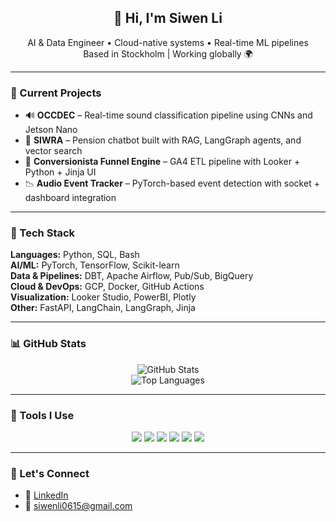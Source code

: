 <!-- GitHub Profile Header -->
<h2 align="center">👋 Hi, I'm Siwen Li</h2>
<p align="center">
  AI & Data Engineer • Cloud-native systems • Real-time ML pipelines  
  <br>
  Based in Stockholm | Working globally 🌍
</p>

---

### 🚀 Current Projects

- 🔊 **OCCDEC** – Real-time sound classification pipeline using CNNs and Jetson Nano  
- 🤖 **SIWRA** – Pension chatbot built with RAG, LangGraph agents, and vector search  
- 🛒 **Conversionista Funnel Engine** – GA4 ETL pipeline with Looker + Python + Jinja UI  
- 📉 **Audio Event Tracker** – PyTorch-based event detection with socket + dashboard integration  

---

### 🧠 Tech Stack

**Languages:** Python, SQL, Bash  
**AI/ML:** PyTorch, TensorFlow, Scikit-learn  
**Data & Pipelines:** DBT, Apache Airflow, Pub/Sub, BigQuery  
**Cloud & DevOps:** GCP, Docker, GitHub Actions  
**Visualization:** Looker Studio, PowerBI, Plotly  
**Other:** FastAPI, LangChain, LangGraph, Jinja

---

### 📊 GitHub Stats

<p align="center">
  <img src="https://github-readme-stats.vercel.app/api?username=SiwenLi666&show_icons=true&theme=tokyonight&cache_seconds=600" alt="GitHub Stats" />
  <br>
  <img src="https://github-readme-stats.vercel.app/api/top-langs/?username=SiwenLi666&layout=compact&theme=tokyonight&cache_seconds=600" alt="Top Languages" />
</p>

---



### 🧰 Tools I Use
<p align="center">
  <img src="https://img.shields.io/badge/-Python-3776AB?style=flat-square&logo=python&logoColor=white" />
  <img src="https://img.shields.io/badge/-Docker-2496ED?style=flat-square&logo=docker&logoColor=white" />
  <img src="https://img.shields.io/badge/-GCP-4285F4?style=flat-square&logo=google-cloud&logoColor=white" />
  <img src="https://img.shields.io/badge/-LangChain-000000?style=flat-square&logo=github&logoColor=white" />
  <img src="https://img.shields.io/badge/-Looker-1A73E8?style=flat-square&logo=looker&logoColor=white" />
  <img src="https://img.shields.io/badge/-FastAPI-009688?style=flat-square&logo=fastapi&logoColor=white" />
</p>

---

### 🔗 Let's Connect

- 💼 [LinkedIn](https://www.linkedin.com/in/siwenli0615)
- 📧 siwenli0615@gmail.com

